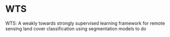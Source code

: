 # WTS
WTS: A weakly towards strongly supervised learning framework for remote sensing land cover classification using segmentation models
to do

